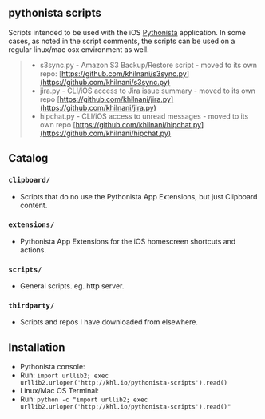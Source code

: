 ## pythonista scripts

Scripts intended to be used with the iOS [Pythonista](http://omz-software.com/pythonista/) application. In some cases, as noted in the script comments, the scripts can be used on a regular linux/mac osx environment as well.

> - s3sync.py - Amazon S3 Backup/Restore script - moved to its own repo:  [https://github.com/khilnani/s3sync.py](https://github.com/khilnani/s3sync.py)
> - jira.py - CLI/iOS access to Jira issue summary - moved to its own repo [https://github.com/khilnani/jira.py](https://github.com/khilnani/jira.py)
> - hipchat.py - CLI/iOS access to unread messages - moved to its own repo [https://github.com/khilnani/hipchat.py](https://github.com/khilnani/hipchat.py)

## Catalog

### `clipboard/`

- Scripts that do no use the Pythonista App Extensions, but just Clipboard content.

### `extensions/`

- Pythonista App Extensions for the iOS homescreen shortcuts and actions.

### `scripts/`

- General scripts. eg. http server.

### `thirdparty/`

- Scripts and repos I have downloaded from elsewhere.

## Installation

- Pythonista console:
 - Run: `import urllib2; exec urllib2.urlopen('http://khl.io/pythonista-scripts').read()`
- Linux/Mac OS Terminal:
 - Run: `python -c "import urllib2; exec urllib2.urlopen('http://khl.io/pythonista-scripts').read()"`
